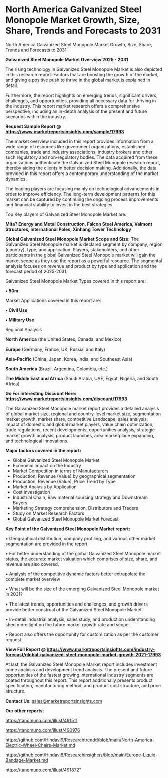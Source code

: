 # North America Galvanized Steel Monopole Market Growth, Size, Share, Trends and Forecasts to 2031
North America Galvanized Steel Monopole Market Growth, Size, Share, Trends and Forecasts to 2031

<Strong> Galvanized Steel Monopole Market Overview 2025 - 2031</strong>

The rising technology in Galvanized Steel Monopole Market is also depicted in this research report. Factors that are boosting the growth of the market, and giving a positive push to thrive in the global market is explained in detail.

Furthermore, the report highlights on emerging trends, significant drivers, challenges, and opportunities, providing all necessary data for thriving in the industry. This report market research offers a comprehensive perspective, including an in-depth analysis of the present and future scenarios within the industry.

<strong>Request Sample Report @ <a href=https://www.marketreportsinsights.com/sample/17993>https://www.marketreportsinsights.com/sample/17993</a></strong>

The market overview included in this report provides information from a wide range of resources like government organizations, established companies, trade and industry associations, industry brokers and other such regulatory and non-regulatory bodies. The data acquired from these organizations authenticate the Galvanized Steel Monopole research report, thereby aiding the clients in better decision making. Additionally, the data provided in this report offers a contemporary understanding of the market dynamics.

The leading players are focusing mainly on technological advancements in order to improve efficiency. The long-term development patterns for this market can be captured by continuing the ongoing process improvements and financial stability to invest in the best strategies.

Top Key players of Galvanized Steel Monopole Market are:

<strong>Mita? Energy and Metal Construction, Falcon Steel America, Valmont Structures, International Poles, Xinhang Tower Technology</strong>

<strong><b>Global Galvanized Steel Monopole Market Scope and Size:</b></strong>
The Galvanized Steel Monopole market is declared segment by company, region (country), type, and application. Players, stakeholders, and other participants in the global Galvanized Steel Monopole market will gain the market scope as they use the report as a powerful resource. The segmental analysis focuses on revenue and product by type and application and the forecast period of 2025-2031.

Galvanized Steel Monopole Market Types covered in this report are:

<strong>• 50m</strong>

Market Applications covered in this report are:

<strong>• Civil Use

• Military Use</strong> 

Regional Analysis

<strong>North America</strong> (the United States, Canada, and Mexico)

<strong>Europe</strong> (Germany, France, UK, Russia, and Italy)

<strong>Asia-Pacific</strong> (China, Japan, Korea, India, and Southeast Asia)

<strong>South America</strong> (Brazil, Argentina, Colombia, etc.)

<strong>The Middle East and Africa</strong> (Saudi Arabia, UAE, Egypt, Nigeria, and South Africa)

<strong>Go For Interesting Discount Here: <a href=https://www.marketreportsinsights.com/discount/17993>https://www.marketreportsinsights.com/discount/17993</a></strong>

The Galvanized Steel Monopole market report provides a detailed analysis of global market size, regional and country-level market size, segmentation market growth, market share, competitive Landscape, sales analysis, impact of domestic and global market players, value chain optimization, trade regulations, recent developments, opportunities analysis, strategic market growth analysis, product launches, area marketplace expanding, and technological innovations.

<strong><b>Major factors covered in the report:</b></strong>
<ul>
  <li>Global Galvanized Steel Monopole Market </li>
  <li>Economic Impact on the Industry</li>
  <li>Market Competition in terms of Manufacturers</li>
  <li>Production, Revenue (Value) by geographical segmentation</li>
  <li>Production, Revenue (Value), Price Trend by Type</li>
  <li>Market Analysis by Application</li>
  <li>Cost Investigation</li>
  <li>Industrial Chain, Raw material sourcing strategy and Downstream Buyers</li>
  <li>Marketing Strategy comprehension, Distributors and Traders</li>
  <li>Study on Market Research Factors</li>
  <li>Global Galvanized Steel Monopole Market Forecast</li>
</ul>

<strong><b>Key Point of the Galvanized Steel Monopole Market report:</b></strong>

• Geographical distribution, company profiling, and various other market segmentation are provided in the report.

• For better understanding of the global Galvanized Steel Monopole market status, the accurate market valuation which comprises of size, share, and revenue are also covered.

• Analysis of the competitive dynamic factors better extrapolate the complete market overview

• What will be the size of the emerging Galvanized Steel Monopole market in 2031?

• The latest trends, opportunities and challenges, and growth drivers provide better construal of the Galvanized Steel Monopole Market.

• In-detail industrial analysis, sales study, and production understanding shed more light on the future market growth rate and scope.

• Report also offers the opportunity for customization as per the customer request.

<strong><b>View Full Report @ <a href=https://www.marketreportsinsights.com/industry-forecast/global-galvanized-steel-monopole-market-growth-2021-17993>https://www.marketreportsinsights.com/industry-forecast/global-galvanized-steel-monopole-market-growth-2021-17993</a></b></strong>


At last, the Galvanized Steel Monopole Market report includes investment come analysis and development trend analysis. The present and future opportunities of the fastest growing international industry segments are coated throughout this report. This report additionally presents product specification, manufacturing method, and product cost structure, and price structure.

<strong>Contact Us:</strong>
sales@marketreportsinsights.com

<strong>Our other reports:</strong>

<a href=https://tanomuno.com/illust/491511>https://tanomuno.com/illust/491511</a>

<a href=https://tanomuno.com/illust/490976>https://tanomuno.com/illust/490976</a>

<a href=https://github.com/Hindavi9/Researchtrendd/blob/main/North-America-Electric-Wheel-Chairs-Market.md>https://github.com/Hindavi9/Researchtrendd/blob/main/North-America-Electric-Wheel-Chairs-Market.md</a>

<a href=https://github.com/Hindavi8/Researchinsightss/blob/main/Europe-Liquid-Bandage-Market.md>https://github.com/Hindavi8/Researchinsightss/blob/main/Europe-Liquid-Bandage-Market.md</a>

<a href=https://tanomuno.com/illust/491872>https://tanomuno.com/illust/491872</a>"
